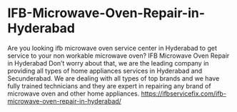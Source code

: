 # IFB-Microwave-Oven-Repair-in-Hyderabad
 Are you looking ifb microwave oven service center in Hyderabad to get service to your non workable microwave oven? IFB Microwave Oven Repair in Hyderabad Don’t worry about that, we are the leading company in providing all types of home appliances services in Hyderabad and Secunderabad. We are dealing with all types of top brands and we have fully trained technicians and they are expert in repairing any brand of microwave oven and other home appliances. https://ifbservicefix.com/ifb-microwave-oven-repair-in-hyderabad/
